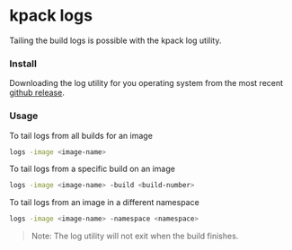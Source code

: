 # kpack logs

Tailing the build logs is possible with the kpack log utility. 

### Install

Downloading the log utility for you operating system from the most recent [github release](https://github.com/pivotal/kpack/releases).

### Usage

To tail logs from all builds for an image  
```bash
logs -image <image-name> 
```

To tail logs from a specific build on an image  
```bash
logs -image <image-name> -build <build-number>
```

To tail logs from an image in a different namespace  
```bash
logs -image <image-name> -namespace <namespace>
```

> Note: The log utility will not exit when the build finishes.  

